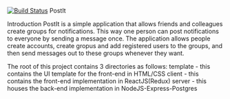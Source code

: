 [![Build Status](https://travis-ci.org/usmansbk/PostIt.svg?branch=chore%2Ftravis-integration)](https://travis-ci.org/usmansbk/PostIt)
PostIt

Introduction
PostIt is a simple application that allows friends and colleagues create groups for notifications. This way one person can post notifications to everyone by sending a message once. The application allows people create accounts, create gropus and add registered users to the groups, and then send messages out to these groups whenever they want.

The root of this project contains 3 directories as follows:
  template - this contains the UI template for the front-end in HTML/CSS
  client - this contains the front-end implementation in ReactJS(Redux)
  server - this houses the back-end implementation in NodeJS-Express-Postgres
